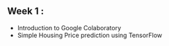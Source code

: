 ## Week 1 :

- Introduction to Google Colaboratory
- Simple Housing Price prediction using TensorFlow

